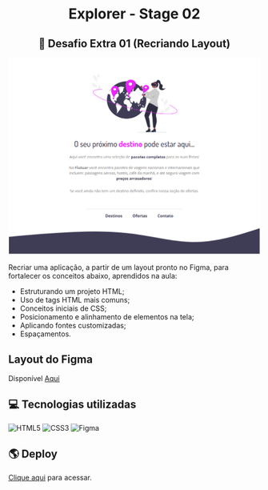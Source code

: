 <h1 align="center"> Explorer - Stage 02 </h1>

<h2 align="center">  📝 Desafio Extra 01 (Recriando Layout) </center> </h2>

![layout desafio 01](/image/preview.png)

Recriar uma aplicação, a partir de um layout pronto no Figma, para fortalecer os conceitos abaixo, aprendidos na aula:

<ul>
  <li>Estruturando um projeto HTML;</li>
  <li>Uso de tags HTML mais comuns;</li>
  <li>Conceitos iniciais de CSS;</li>
  <li>Posicionamento e alinhamento de elementos na tela;</li>
  <li>Aplicando fontes customizadas;</li>
  <li>Espaçamentos.</li>

</ul>

## Layout do Figma

Disponível [Aqui](https://www.figma.com/file/waisYRoNzeBgIxOyrz0b2R/Projeto01-Extra/duplicate)

## 💻 Tecnologias utilizadas

![HTML5](https://img.shields.io/badge/HTML5-E34F26?style=for-the-badge&logo=html5&logoColor=white) ![CSS3](https://img.shields.io/badge/CSS3-1572B6?style=for-the-badge&logo=css3&logoColor=white) ![Figma](https://img.shields.io/badge/Figma-BB33FF?style=for-the-badge&logo=figma&logoColor=white)


## 🌎 Deploy

[Clique aqui](https://karen-cardoso.github.io/explorer-land01-desafio_extra01/) para acessar.
